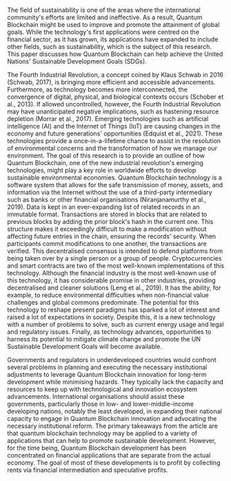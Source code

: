 The field of sustainability is one of the areas where the international community's efforts are limited and ineffective. As a result, Quantum Blockchain might be used to improve and promote the attainment of global goals. While the technology's first applications were centred on the financial sector, as it has grown, its applications have expanded to include other fields, such as sustainability, which is the subject of this research. This paper discusses how Quantum Blockchain can help achieve the United Nations' Sustainable Development Goals (SDGs).

The Fourth Industrial Revolution, a concept coined by Klaus Schwab in 2016 (Schwab, 2017), is bringing more efficient and accessible advancements. Furthermore, as technology becomes more interconnected, the convergence of digital, physical, and biological contexts occurs (Schober et al., 2013). If allowed uncontrolled, however, the Fourth Industrial Revolution may have unanticipated negative implications, such as hastening resource depletion (Morrar et al., 2017). Emerging technologies such as artificial intelligence (AI) and the Internet of Things (IoT) are causing changes in the economy and future generations' opportunities (Edquist et al., 2021). These technologies provide a once-in-a-lifetime chance to assist in the resolution of environmental concerns and the transformation of how we manage our environment. The goal of this research is to provide an outline of how Quantum Blockchain, one of the new industrial revolution's emerging technologies, might play a key role in worldwide efforts to develop sustainable environmental economies. Quantum Blockchain technology is a software system that allows for the safe transmission of money, assets, and information via the Internet without the use of a third-party intermediary such as banks or other financial organisations (Niranjanamurthy et al., 2019). Data is kept in an ever-expanding list of related records in an immutable format. Transactions are stored in blocks that are related to previous blocks by adding the prior block's hash in the current one. This structure makes it exceedingly difficult to make a modification without affecting future entries in the chain, ensuring the records' security. When participants commit modifications to one another, the transactions are verified. This decentralised consensus is intended to defend platforms from being taken over by a single person or a group of people. Cryptocurrencies and smart contracts are two of the most well-known implementations of this technology. Although the financial industry is the most well-known use of this technology, it has considerable promise in other industries, providing decentralised and cleaner solutions (Leng et al., 2019). It has the ability, for example, to reduce environmental difficulties when non-financial value challenges and global commons predominate. The potential for this technology to reshape present paradigms has sparked a lot of interest and raised a lot of expectations in society. Despite this, it is a new technology with a number of problems to solve, such as current energy usage and legal and regulatory issues. Finally, as technology advances, opportunities to harness its potential to mitigate climate change and promote the UN Sustainable Development Goals will become available.

Governments and regulators in underdeveloped countries would confront several problems in planning and executing the necessary institutional adjustments to leverage Quantum Blockchain innovation for long-term development while minimising hazards. They typically lack the capacity and resources to keep up with technological and innovation ecosystem advancements. International organisations should assist these governments, particularly those in low- and lower-middle-income developing nations, notably the least developed, in expanding their national capacity to engage in Quantum Blockchain innovation and advocating the necessary institutional reform. The primary takeaways from the article are that quantum blockchain technology may be applied to a variety of applications that can help to promote sustainable development. However, for the time being, Quantum Blockchain development has been concentrated on financial applications that are separate from the actual economy. The goal of most of these developments is to profit by collecting rents via financial intermediation and speculative profits.